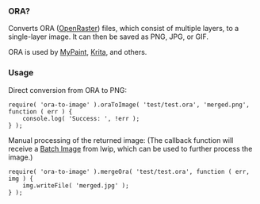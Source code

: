 ### ORA?

Converts ORA ([OpenRaster][ORA]) files, which consist of multiple layers, to a single-layer image.
It can then be saved as PNG, JPG, or GIF.

ORA is used by [MyPaint](http://mypaint.org/), [Krita](https://krita.org/), and others.

### Usage

Direct conversion from ORA to PNG:

    require( 'ora-to-image' ).oraToImage( 'test/test.ora', 'merged.png', function ( err ) {
        console.log( 'Success: ', !err );
    } );

Manual processing of the returned image: (The callback function will receive a [Batch Image][BatchLWIP] from
lwip, which can be used to further process the image.)

    require( 'ora-to-image' ).mergeOra( 'test/test.ora', function ( err, img ) {
        img.writeFile( 'merged.jpg' );
    } );

[ORA]: https://en.wikipedia.org/wiki/OpenRaster
[BatchLWIP]: https://github.com/EyalAr/lwip#batch-operations
